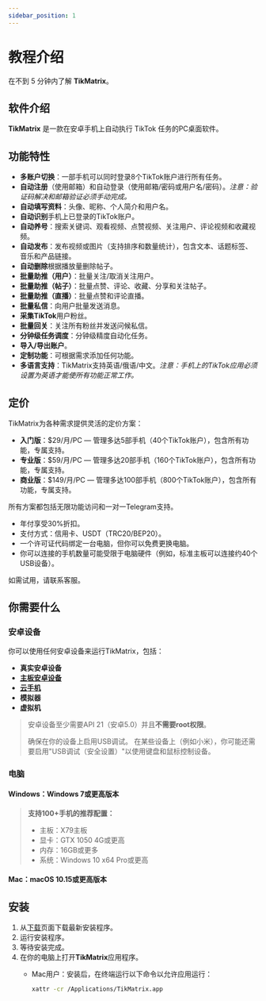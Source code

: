 ```yaml
---
sidebar_position: 1
---
```


# 教程介绍

在不到 5 分钟内了解 **TikMatrix**。

## 软件介绍

**TikMatrix** 是一款在安卓手机上自动执行 TikTok 任务的PC桌面软件。

## 功能特性

- **多账户切换**：一部手机可以同时登录8个TikTok账户进行所有任务。
- **自动注册**（使用邮箱）和自动登录（使用邮箱/密码或用户名/密码）。*注意：验证码解决和邮箱验证必须手动完成。*
- **自动填写资料**：头像、昵称、个人简介和用户名。
- **自动识别**手机上已登录的TikTok账户。
- **自动养号**：搜索关键词、观看视频、点赞视频、关注用户、评论视频和收藏视频。
- **自动发布**：发布视频或图片（支持排序和数量统计），包含文本、话题标签、音乐和产品链接。
- **自动删除**根据播放量删除帖子。
- **批量助推（用户）**：批量关注/取消关注用户。
- **批量助推（帖子）**：批量点赞、评论、收藏、分享和关注帖子。
- **批量助推（直播）**：批量点赞和评论直播。
- **批量私信**：向用户批量发送消息。
- **采集TikTok**用户粉丝。
- **批量回关**：关注所有粉丝并发送问候私信。
- **分钟级任务调度**：分钟级精度自动化任务。
- **导入/导出账户**。
- **定制功能**：可根据需求添加任何功能。
- **多语言支持**：TikMatrix支持英语/俄语/中文。*注意：手机上的TikTok应用必须设置为英语才能使所有功能正常工作。*

## 定价

TikMatrix为各种需求提供灵活的定价方案：

- **入门版**：$29/月/PC — 管理多达5部手机（40个TikTok账户），包含所有功能，专属支持。
- **专业版**：$59/月/PC — 管理多达20部手机（160个TikTok账户），包含所有功能，专属支持。
- **商业版**：$149/月/PC — 管理多达100部手机（800个TikTok账户），包含所有功能，专属支持。

所有方案都包括无限功能访问和一对一Telegram支持。

- 年付享受30%折扣。
- 支付方式：信用卡、USDT（TRC20/BEP20）。
- 一个许可证代码绑定一台电脑，但你可以免费更换电脑。
- 你可以连接的手机数量可能受限于电脑硬件（例如，标准主板可以连接约40个USB设备）。

如需试用，请联系客服。

## 你需要什么

### 安卓设备

你可以使用任何安卓设备来运行TikMatrix，包括：

- **真实安卓设备**
- **[主板安卓设备](https://gou.niaozun.com/products/samsung-s10-mobile-farm-b8wu4pb1-1x414m0f-ahisqnqd?variant=466&f_tracking_id=tikmatrix)**
- **[云手机](https://www.geelark.cn?invite_code=XHY6a8)**
- **模拟器**
- **虚拟机**

> 安卓设备至少需要API 21（安卓5.0）并且**不需要root权限**。
>
> 确保在你的设备上启用USB调试。
> 在某些设备上（例如小米），你可能还需要启用"USB调试（安全设置）"以使用键盘和鼠标控制设备。

### 电脑

#### Windows：Windows 7或更高版本

> **支持100+手机的推荐配置：**
>
> - 主板：X79主板
> - 显卡：GTX 1050 4G或更高
> - 内存：16GB或更多
> - 系统：Windows 10 x64 Pro或更高

#### Mac：macOS 10.15或更高版本

## 安装

1. 从[下载](https://tikmatrix.com/Download)页面下载最新安装程序。
2. 运行安装程序。
3. 等待安装完成。
4. 在你的电脑上打开**TikMatrix**应用程序。
   - Mac用户：安装后，在终端运行以下命令以允许应用运行：

     ```bash
     xattr -cr /Applications/TikMatrix.app
     ```

